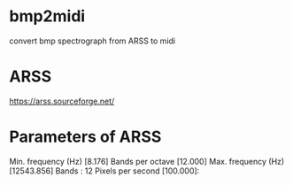 # bmp2midi
convert bmp spectrograph from ARSS to midi

# ARSS
https://arss.sourceforge.net/

# Parameters of ARSS
Min. frequency (Hz) [8.176]
Bands per octave [12.000]
Max. frequency (Hz) [12543.856]
Bands : 12
Pixels per second [100.000]:
